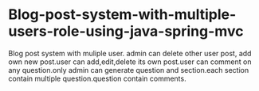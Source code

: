 # Blog-post-system-with-multiple-users-role-using-java-spring-mvc
Blog post system with muliple user. admin can delete other user post, add own new post.user can add,edit,delete its own post.user can comment on any question.only admin can generate question and section.each section contain multiple question.question contain comments.
